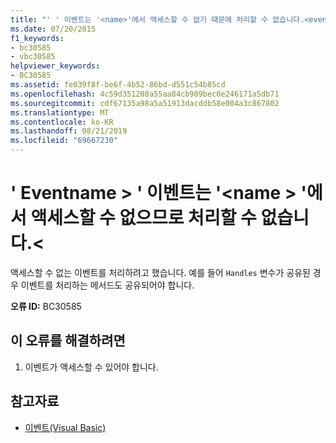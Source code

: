 ```yaml
---
title: "' ' 이벤트는 '<name>'에서 액세스할 수 없기 때문에 처리할 수 없습니다.<eventname>"
ms.date: 07/20/2015
f1_keywords:
- bc30585
- vbc30585
helpviewer_keywords:
- BC30585
ms.assetid: fe039f8f-be6f-4b52-86bd-d551c54b85cd
ms.openlocfilehash: 4c59d351208a55aa84cb909bec0e246171a5db71
ms.sourcegitcommit: cdf67135a98a5a51913dacddb58e004a3c867802
ms.translationtype: MT
ms.contentlocale: ko-KR
ms.lasthandoff: 08/21/2019
ms.locfileid: "69667230"
---
```

# <a name="event-eventname-cannot-be-handled-because-it-is-not-accessible-from-name"></a>' Eventname > ' 이벤트는 '\<name > '에서 액세스할 수 없으므로 처리할 수 없습니다.\<
액세스할 수 없는 이벤트를 처리하려고 했습니다. 예를 들어 `Handles` 변수가 공유된 경우 이벤트를 처리하는 메서드도 공유되어야 합니다.  
  
 **오류 ID:** BC30585  
  
## <a name="to-correct-this-error"></a>이 오류를 해결하려면  
  
1. 이벤트가 액세스할 수 있어야 합니다.  
  
## <a name="see-also"></a>참고자료

- [이벤트(Visual Basic)](../programming-guide/language-features/events/index.md)
